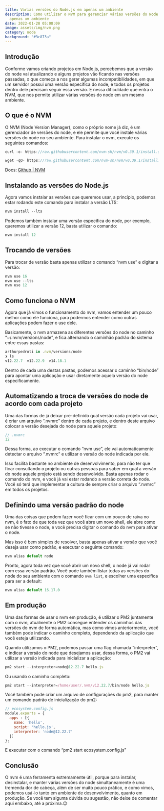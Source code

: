 ```yaml
---
title: Varias versões do Node.js em apenas um ambiente
description: Como utilizar o NVM para gerenciar várias versões do Node.js em
  apenas um ambiente
date: 2022-01-28 05:08:09
image: assets/img/nvm.png
category: node
background: "#3c873a"
---
```

## Introdução

Conforme vamos criando projetos em Node.js, percebemos que a versão do node vai atualizando e alguns projetos vão ficando nas versões passadas, o que começa a nos gerar algumas incompatibilidades, em que um servidor possui uma versão especifica do node, e todos os projetos dentro dele precisam seguir essa versão. E nessa dificuldade que entra o NVM, que nos permite utilizar várias versões do node em um mesmo ambiente.

## O que é o NVM

O NVM (Node Version Manager), como o próprio nome já diz, é um gerenciador de versões do node, e ele permite que você instale várias versões do node no seu ambiente. Para instalar o nvm, execute os seguintes comandos:

```jsx
curl -o- https://raw.githubusercontent.com/nvm-sh/nvm/v0.39.1/install.sh | bash
```

```jsx
wget -qO- https://raw.githubusercontent.com/nvm-sh/nvm/v0.39.1/install.sh | bash
```

Docs: [Github | NVM](https://github.com/nvm-sh/nvm)

## Instalando as versões do Node.js

Agora vamos instalar as versões que queremos usar, a princípio, podemos estar rodando este comando para instalar a versão LTS:

```jsx
nvm install --lts
```

Podemos também instalar uma versão especifica do node, por exemplo, queremos utilizar a versão 12, basta utilizar o comando:

```jsx
nvm install 12
```

## Trocando de versões

Para trocar de versão basta apenas utilizar o comando “nvm use” e digitar a versão:

```jsx
nvm use 16
nvm use --lts
nvm use 12
```

## Como funciona o NVM

Agora que já vimos o funcionamento do nvm, vamos entender um pouco melhor como ele funciona, para podermos entender como outras aplicações podem fazer o use dele.

Basicamente, o nvm armazena as diferentes versões do node no caminho “~/.nvm/versions/node”, e fica alternando o caminhão padrão do sistema entre essas pastas:

```jsx
arthurpedroti in .nvm/versions/node
❯ ls
v12.22.7  v12.22.9  v14.18.1
```

Dentro de cada uma destas pastas, podemos acessar o caminho “bin/node” para apontar uma aplicação e usar diretamente aquela versão do node especificamente.

## Automatizando a troca de versões do node de acordo com cada projeto

Uma das formas de já deixar pre-definido qual versão cada projeto vai usar, é criar um arquivo “.nvmrc” dentro de cada projeto, e dentro deste arquivo colocar a versão desejada do node para aquele projeto:

```jsx
// .nvmrc
12
```

Dessa forma, ao executar o comando “nvm use”, ele vai automaticamente detectar o arquivo “.nvmrc” e utilizar o versão do node indicada por ele.

Isso facilita bastante no ambiente de desenvolvimento, para não ter que ficar consultando o projeto ou outras pessoas para saber em qual a versão do node aquele projeto está sendo desenvolvido. Basta apenas rodar o comando do nvm, e você já vai estar rodando a versão correta do node. Você só terá que implementar a cultura de sempre criar o arquivo “.nvmrc” em todos os projetos.

## Definindo uma versão padrão do node

Uma das coisas que podem fazer você ficar com um pouco de raiva no nvm, é o fato de que toda vez que você abre um novo shell, ele abre como se não tivesse o node, e você precisa digitar o comando do nvm para ativar o node.

Mas isso é bem simples de resolver, basta apenas ativar a versão que você deseja usar como padrão, e executar o seguinte comando:

```jsx
nvm alias default node
```

Pronto, agora toda vez que você abrir um novo shell, o node já vai rodar com essa versão padrão.
Você pode também listar todas as versões do node do seu ambiente com o comando `nvm list`, e escolher uma específica para ser a default:

```jsx
nvm alias default 16.17.0
```

## Em produção

Uma das formas de usar o nvm em produção, é utilizar o PM2 juntamente com o nvm, atualmente o PM2 consegue entender os caminhos das versões do nvm de forma automática, mas como vimos anteriormente, você também pode indicar o caminho completo, dependendo da aplicação que você esteja utilizando.

Quando utilizamos o PM2, podemos passar uma flag chamada “interpreter”, e indicar a versão do node que desejamos usar, dessa forma, o PM2 vai utilizar a versão indicada para inicializar a aplicação:

```jsx
pm2 start --interpreter=node@12.22.7 hello.js
```

Ou usando o caminho completo:

```jsx
pm2 start --interpreter=/home/user/.nvm/v12.22.7/bin/node hello.js
```

Você também pode criar um arquivo de configurações do pm2, para manter um comando padrão de inicialização do pm2:

```jsx
// ecosystem.config.js
module.exports = {
  apps : [{
    name: 'hello',
    script: 'hello.js',
    interpreter: 'node@12.22.7'
  }]
};
```

E executar com o comando “pm2 start ecosystem.config.js”

## Conclusão

O nvm é uma ferramenta extremamente útil, porque para instalar, desinstalar, e manter várias versões do node simultaneamente é uma tremenda dor de cabeça, além de ser muito pouco prático, e como vimos, podemos usá-lo tanto em ambiente de desenvolvimento, quanto em produção. Se você tem alguma dúvida ou sugestão, não deixe de comentar aqui embaixo, até a próxima.😉